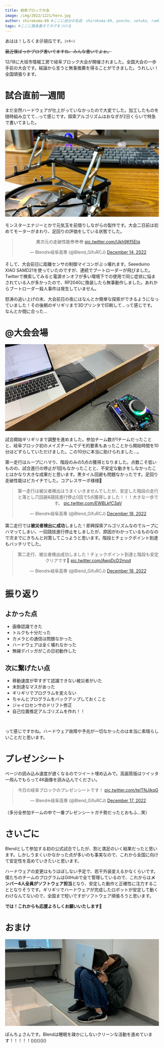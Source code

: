 ```yaml
---
title: 岐阜ブロック大会
image: /img/2022/1221/hero.jpg
author: shirokuma-89 #ここに自分の名前　shirokuma-89, poncho, setuka, rumbabo, onagiから選ぶ
tags: #ここに箇条書きでタグをつける
---
```


あはは！しろくま＠胡瓜です。ｼｬｷｰﾝ

~~最近僕ばっかブログ書いてますね、みんな書いてよぉ。~~

12/18に大垣市情報工房で岐阜ブロック大会が開催されました。全国大会の一歩手前の大会です。結論から言うと無事推薦を得ることができました。うれしい！全国頑張ります。

# 試合直前一週間

まだ全然ハードウェアが仕上がっていなかったので大変でした。加工したものを随時組み立てて…って感じです。探索アルゴリズムはおなぎが2日くらいで特急で書いてました。

![](./../../img/2022/1221/001.jpg)

モンスターエナジーとかで元気玉を前借りしながらの製作です。大会二日前は初めてモーターがまわり、足回りの評価をしている状態でした。

<center><blockquote class="twitter-tweet"><p lang="ja" dir="ltr">異次元の走破性能😎😎😎 <a href="https://t.co/Ukh9Kf5EIq">pic.twitter.com/Ukh9Kf5EIq</a></p>&mdash; Blend☕️岐阜高専 (@Blend_GifuRCJ) <a href="https://twitter.com/Blend_GifuRCJ/status/1603087326074109952?ref_src=twsrc%5Etfw">December 14, 2022</a></blockquote> <script async src="https://platform.twitter.com/widgets.js" charset="utf-8"></script></center>

そして、大会前日に距離センサの制御マイコンがぶっ壊れます。Seeeduino XIAO SAMD21を使っていたのですが、連続でブートローダーが飛びました。Twitterで検索してみると電源オンオフが多い環境下での使用で同じ症状に悩まされている人が多かったので、RP2040に換装したら無事動作しました。あれからブートローダー殺人事件は発生していません。

怒涛の追い上げの末、大会前日の夜にはなんとか簡単な探索ができるようになっていました！その後朝のギリギリまで3Dプリンタで印刷して…って感じです。なんとか間に合った…

# @大会会場

![](./../../img/2022/1221/003.jpg)

試合開始ギリギリまで調整を進めました。参加チーム数が1チームだったことと、岐阜ブロック初のメイズチームでデモ的要素もあったことから開始時間を10分ほどずらしていただけました。この10分に本当に助けられました…。

第一走行はループにハマり、階段のみの5点の獲得となりました。点数こそ低いものの、試合進行の停止が1回もなかったことと、不安定な動きをしなかったことはかなり大きな成果だと思います。黒タイル回避も問題なかったです。足回り走破性能はピカイチでした。コアレスサーボ様様🙏

<center><blockquote class="twitter-tweet"><p lang="ja" dir="ltr">第一走行は被災者検出はうまくいきませんでしたが、安定した階段の走行と落とし穴回避&amp;競技進行停止0回で5点獲得しました！！！大きな一歩です。 <a href="https://t.co/EWBLkfC3aV">pic.twitter.com/EWBLkfC3aV</a></p>&mdash; Blend☕️岐阜高専 (@Blend_GifuRCJ) <a href="https://twitter.com/Blend_GifuRCJ/status/1604335671979626496?ref_src=twsrc%5Etfw">December 18, 2022</a></blockquote> <script async src="https://platform.twitter.com/widgets.js" charset="utf-8"></script></center>

第二走行では**被災者検出に成功**しました！即興探索アルゴリズムなのでループにハマってしまい、一回競技進行停止をしましたが、原因がわかっているものなので次までにきちんと対策してこっようと思います。階段とチェックポイント到達もバッチリでした。

<center><blockquote class="twitter-tweet"><p lang="ja" dir="ltr">第二走行、被災者検出成功しました！チェックポイント到達と階段も安定クリアです💪 <a href="https://t.co/AwqDcD2mod">pic.twitter.com/AwqDcD2mod</a></p>&mdash; Blend☕️岐阜高専 (@Blend_GifuRCJ) <a href="https://twitter.com/Blend_GifuRCJ/status/1604365755365015552?ref_src=twsrc%5Etfw">December 18, 2022</a></blockquote> <script async src="https://platform.twitter.com/widgets.js" charset="utf-8"></script></center>

# 振り返り

## よかった点

- 画像認識できた
- トルクも十分だった
- カメラとの通信は問題なかった
- ハードウェアは全く壊れなかった
- 無線デバッガがこの日初動作した

## 次に繋げたい点

- 移動速度が早すぎて認識できない被災者がいた
- 未到達なマスがあった
- ギリギリでプログラムを変えない
- ちゃんとプログラムをバックアップしておくこと
- ジャイロセンサのドリフト修正
- 自己位置推定アルゴリズムを作れ！！

<br>

って感じですかね。ハードウェア故障や予兆が一切なかったのは本当に素晴らしいことだと思います。

# プレゼンシート

ページの読み込み速度が遅くなるのでツイート埋め込みで。高画質版はツイッター飛んでもらって4K画像を読み込んでください。

<center><blockquote class="twitter-tweet"><p lang="ja" dir="ltr">今日の岐阜ブロックのプレゼンシートです！ <a href="https://t.co/telTNJjkqG">pic.twitter.com/telTNJjkqG</a></p>&mdash; Blend☕️岐阜高専 (@Blend_GifuRCJ) <a href="https://twitter.com/Blend_GifuRCJ/status/1604261893635334144?ref_src=twsrc%5Etfw">December 17, 2022</a></blockquote> <script async src="https://platform.twitter.com/widgets.js" charset="utf-8"></script></center>

（多分全参加チームの中で一番プレゼンシートガチ勢だったとおもふ…笑）

# さいごに

Blendとして参加する初の公式試合でしたが、割と満足のいく結果だったと思います。しかしうまくいかなかった点が多いのも事実なので、これから全国に向けて安定性を高めていきたいと思います。

ハードウェアの変更はもうほぼしない予定で、若干外装変えるかなくらいです。僕たちのチームのプログラムはGitHubで全て管理しているので、これからは**メンバー4人全員がソフトウェア担当**となり、安定した動作と正確性に注力することとなりそうです。ギリギリでハードウェアが完成したロボットが安定して動くわけなんてないので、全国まで短いですがソフトウェア頑張ろうと思います。

**では！これからも応援よろしくお願いいたします**🙇

# おまけ

![](./../../img/2022/1221/002.jpg)

ぽんちょさんです。Blendは睡眠を疎かにしないクリーンな活動を進めています！！！！！()()()()()